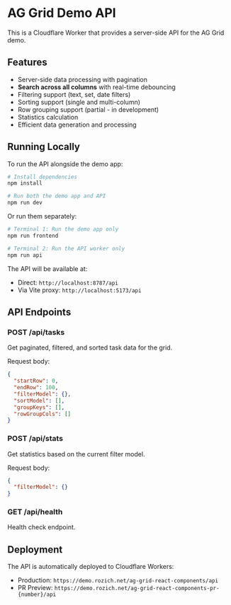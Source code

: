 # AG Grid Demo API

This is a Cloudflare Worker that provides a server-side API for the AG Grid demo.

## Features

- Server-side data processing with pagination
- **Search across all columns** with real-time debouncing
- Filtering support (text, set, date filters)
- Sorting support (single and multi-column)
- Row grouping support (partial - in development)
- Statistics calculation
- Efficient data generation and processing

## Running Locally

To run the API alongside the demo app:

```bash
# Install dependencies
npm install

# Run both the demo app and API
npm run dev
```

Or run them separately:

```bash
# Terminal 1: Run the demo app only
npm run frontend

# Terminal 2: Run the API worker only
npm run api
```

The API will be available at:

- Direct: `http://localhost:8787/api`
- Via Vite proxy: `http://localhost:5173/api`

## API Endpoints

### POST /api/tasks

Get paginated, filtered, and sorted task data for the grid.

Request body:

```json
{
  "startRow": 0,
  "endRow": 100,
  "filterModel": {},
  "sortModel": [],
  "groupKeys": [],
  "rowGroupCols": []
}
```

### POST /api/stats

Get statistics based on the current filter model.

Request body:

```json
{
  "filterModel": {}
}
```

### GET /api/health

Health check endpoint.

## Deployment

The API is automatically deployed to Cloudflare Workers:

- Production: `https://demo.rozich.net/ag-grid-react-components/api`
- PR Preview: `https://demo.rozich.net/ag-grid-react-components-pr-{number}/api`
